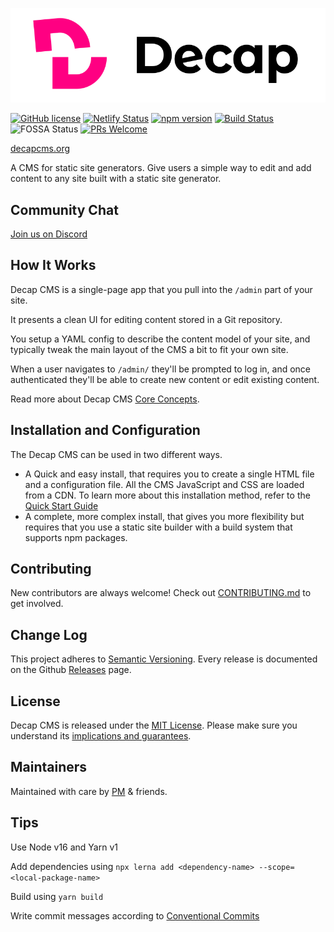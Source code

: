 ![Decap CMS](/img/decap.svg)

[![GitHub license](https://img.shields.io/badge/license-MIT-blue.svg)](https://github.com/decaporg/decap-cms/blob/master/LICENSE) [![Netlify Status](https://api.netlify.com/api/v1/badges/8b87160b-0a11-4f75-8050-1d21bc1cff8c/deploy-status)](https://app.netlify.com/sites/decap-www/deploys) [![npm version](https://img.shields.io/npm/v/netlify-cms.svg?style=flat)](https://www.npmjs.com/package/netlify-cms) [![Build Status](https://github.com/decaporg/decap-cms/workflows/Node%20CI/badge.svg)](https://github.com/decaporg/decap-cms/actions?query=branch%3Amaster+workflow%3A%22Node+CI%22) ![FOSSA Status](https://app.fossa.com/api/projects/custom%2B17679%2Fgit%40github.com%3Anetlify%2Fnetlify-cms.git.svg?type=shield) [![PRs Welcome](https://img.shields.io/badge/PRs-welcome-brightgreen.svg)](https://github.com/decaporg/decap-cms/blob/master/CONTRIBUTING.md)

[decapcms.org](https://www.decapcms.org/) 

A CMS for static site generators. Give users a simple way to edit
and add content to any site built with a static site generator.

## Community Chat

<a href="https://decapcms.org/chat">Join us on Discord</a>

## How It Works

Decap CMS is a single-page app that you pull into the `/admin` part of your site.

It presents a clean UI for editing content stored in a Git repository.

You setup a YAML config to describe the content model of your site, and typically
tweak the main layout of the CMS a bit to fit your own site.

When a user navigates to `/admin/` they'll be prompted to log in, and once authenticated
they'll be able to create new content or edit existing content.

Read more about Decap CMS [Core Concepts](https://www.decapcms.org/docs/intro/).

## Installation and Configuration

The Decap CMS can be used in two different ways.

* A Quick and easy install, that requires you to create a single HTML file and a configuration file. All the CMS JavaScript and CSS are loaded from a CDN.
  To learn more about this installation method, refer to the [Quick Start Guide](https://www.decapcms.org/docs/quick-start/)
* A complete, more complex install, that gives you more flexibility but requires that you use a static site builder with a build system that supports npm packages.

## Contributing

New contributors are always welcome! Check out [CONTRIBUTING.md](https://github.com/decaporg/decap-cms/blob/master/CONTRIBUTING.md) to get involved.

## Change Log

This project adheres to [Semantic Versioning](http://semver.org/).
Every release is documented on the Github [Releases](https://github.com/decaporg/decap-cms/releases) page.

## License

Decap CMS is released under the [MIT License](LICENSE).
Please make sure you understand its [implications and guarantees](https://writing.kemitchell.com/2016/09/21/MIT-License-Line-by-Line.html).

## Maintainers

Maintained with care by <a href="https://techhub.p-m.si/">PM</a> & friends.

## Tips

Use Node v16 and Yarn v1

Add dependencies using `npx lerna add <dependency-name> --scope=<local-package-name>`

Build using `yarn build`

Write commit messages according to [Conventional Commits](https://www.conventionalcommits.org/)
